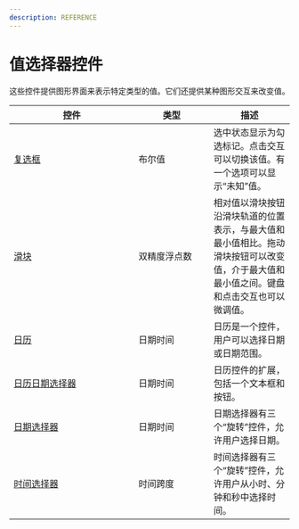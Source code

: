 ```yaml
---
description: REFERENCE
---
```


# 值选择器控件

这些控件提供图形界面来表示特定类型的值。它们还提供某种图形交互来改变值。

<table><thead><tr><th width="208.33333333333331">控件</th><th width="119">类型</th><th>描述</th></tr></thead><tbody><tr><td><a href="checkbox">复选框</a></td><td>布尔值</td><td>选中状态显示为勾选标记。点击交互可以切换该值。有一个选项可以显示“未知”值。</td></tr><tr><td><a href="slider">滑块</a></td><td>双精度浮点数</td><td>相对值以滑块按钮沿滑块轨道的位置表示，与最大值和最小值相比。拖动滑块按钮可以改变值，介于最大值和最小值之间。键盘和点击交互也可以微调值。</td></tr><tr><td><a href="calendar/">日历</a></td><td>日期时间</td><td>日历是一个控件，用户可以选择日期或日期范围。</td></tr><tr><td><a href="calendar/calendar-date-picker">日历日期选择器</a></td><td>日期时间</td><td>日历控件的扩展，包括一个文本框和按钮。</td></tr><tr><td><a href="datepicker">日期选择器</a></td><td>日期时间</td><td>日期选择器有三个“旋转”控件，允许用户选择日期。</td></tr><tr><td><a href="timepicker">时间选择器</a></td><td>时间跨度</td><td>时间选择器有三个“旋转”控件，允许用户从小时、分钟和秒中选择时间。</td></tr></tbody></table>
